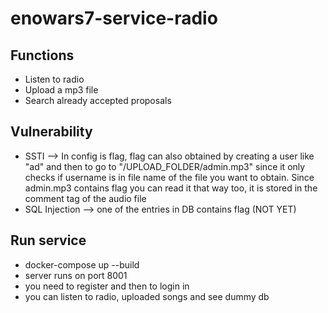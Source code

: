 # enowars7-service-radio

## Functions
* Listen to radio
* Upload a mp3 file
* Search already accepted proposals



## Vulnerability
* SSTI --> In config is flag, flag can also obtained by creating a user like "ad" and then to go to "/UPLOAD_FOLDER/admin.mp3" since it only checks if username is in file name of the file you want to obtain. Since admin.mp3 contains flag you can read it that way too, it is stored in the comment tag of the audio file
* SQL Injection --> one of the entries in DB contains flag (NOT YET)

## Run service
* docker-compose up --build
* server runs on port 8001
* you need to register and then to login in
* you can listen to radio, uploaded songs and see dummy  db
